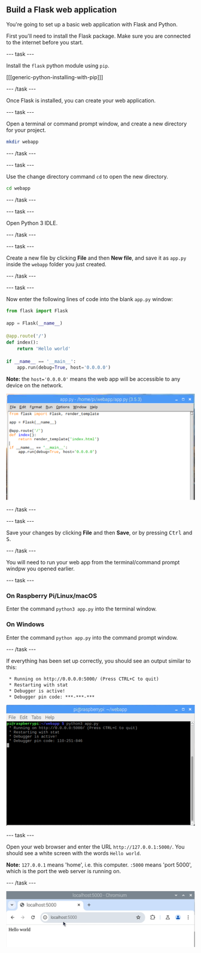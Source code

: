 ## Build a Flask web application

You're going to set up a basic web application with Flask and Python.

First you'll need to install the Flask package. Make sure you are connected to the internet before you start.

--- task ---

Install the `flask` python module using `pip`.

[[[generic-python-installing-with-pip]]]

--- /task ---

Once Flask is installed, you can create your web application.

--- task ---

Open a terminal or command prompt window, and create a new directory for your project.

```bash
mkdir webapp
```

--- /task ---

--- task ---

Use the change directory command `cd` to open the new directory.

```bash
cd webapp
```
--- /task ---

--- task ---

Open Python 3 IDLE.

--- /task ---

--- task ---

Create a new file by clicking **File** and then **New file**, and save it as `app.py` inside the `webapp` folder you just created.

--- /task ---

--- task ---

Now enter the following lines of code into the blank `app.py` window:

```python
from flask import Flask

app = Flask(__name__)

@app.route('/')
def index():
    return 'Hello world'

if __name__ == '__main__':
    app.run(debug=True, host='0.0.0.0')
```

**Note:** the `host='0.0.0.0'` means the web app will be accessible to any device on the network.

![idle](images/idle-flask.png)

--- /task ---

--- task ---

Save your changes by clicking **File** and then **Save**, or by pressing <kbd>Ctrl</kbd> and <kbd>S</kbd>. 

--- /task ---

You will need to run your web app from the terminal/command prompt windpw you opened earlier.

--- task ---

### On Raspberry Pi/Linux/macOS

Enter the command `python3 app.py` into the terminal window.

### On Windows

Enter the command `python app.py` into the command prompt window.

--- /task ---

If everything has been set up correctly, you should see an output similar to this:

```
 * Running on http://0.0.0.0:5000/ (Press CTRL+C to quit)
 * Restarting with stat
 * Debugger is active!
 * Debugger pin code: ***-***-***
```

![pi run web app](images/pi-run-web-app.png)

--- task ---

Open your web browser and enter the URL `http://127.0.0.1:5000/`. You should see a white screen with the words `Hello world`.

**Note:** `127.0.0.1` means 'home', i.e. this computer. `:5000` means 'port 5000', which is the port the web server is running on.

--- /task ---

![Flask Hello world](images/flask-hello-world.png)
